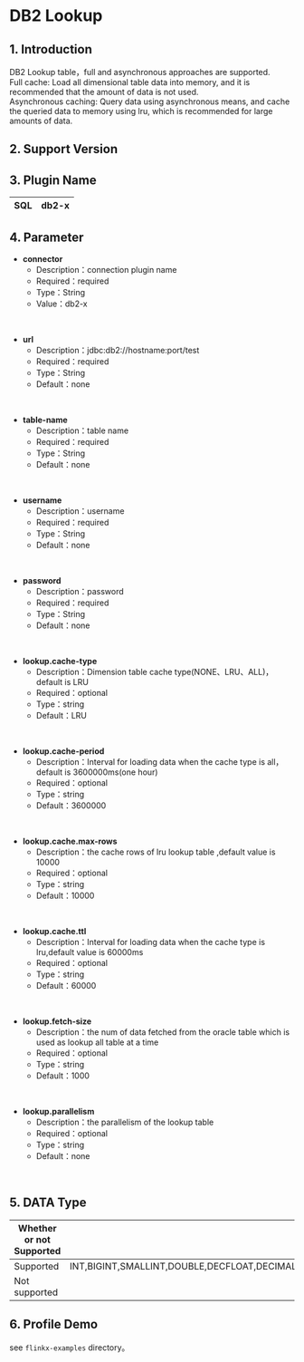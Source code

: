 # DB2 Lookup

## 1. Introduction
DB2 Lookup table，full and asynchronous approaches are supported.<br />
Full cache: Load all dimensional table data into memory, and it is recommended that the amount of data is not used.<br />
Asynchronous caching: Query data using asynchronous means, and cache the queried data to memory using lru, which is recommended for large amounts of data.

## 2. Support Version



## 3. Plugin Name
| SQL | db2-x |
| --- | --- |

## 4. Parameter
- **connector**
  - Description：connection plugin  name
  - Required：required
  - Type：String
  - Value：db2-x
<br />

- **url**
  - Description：jdbc:db2://hostname:port/test
  - Required：required
  - Type：String
  - Default：none
<br />

- **table-name**
  - Description：table name
  - Required：required
  - Type：String
  - Default：none
<br />

- **username**
  - Description：username
  - Required：required
  - Type：String
  - Default：none
<br />

- **password**
  - Description：password
  - Required：required
  - Type：String
  - Default：none
<br />

- **lookup.cache-type**
  - Description：Dimension table cache type(NONE、LRU、ALL)，default is LRU
  - Required：optional
  - Type：string
  - Default：LRU
<br />

- **lookup.cache-period**
  - Description：Interval for loading data when the cache type is all， default is 3600000ms(one hour)
  - Required：optional
  - Type：string
  - Default：3600000
<br />

- **lookup.cache.max-rows**
  - Description：the cache rows of lru lookup table ,default value is 10000
  - Required：optional
  - Type：string
  - Default：10000
<br />

- **lookup.cache.ttl**
  - Description：Interval for loading data when the cache type is lru,default value is 60000ms
  - Required：optional
  - Type：string
  - Default：60000
<br />

- **lookup.fetch-size**
  - Description：the num of data fetched from the  oracle table which is used as lookup all table at a time
  - Required：optional
  - Type：string
  - Default：1000
<br />

- **lookup.parallelism**
  - Description：the parallelism of the lookup table
  - Required：optional
  - Type：string
  - Default：none
<br />

## 5. DATA Type
| Whether or not Supported | Type Name |
| ---| ---|
| Supported | INT,BIGINT,SMALLINT,DOUBLE,DECFLOAT,DECIMAL,VARCHAR,CHAR,CLOB,DECIMAL,TIMESTAMP,DATETIME,DATE,TIME,BYTES|
| Not supported |  |


## 6. Profile Demo
see `flinkx-examples` directory。
